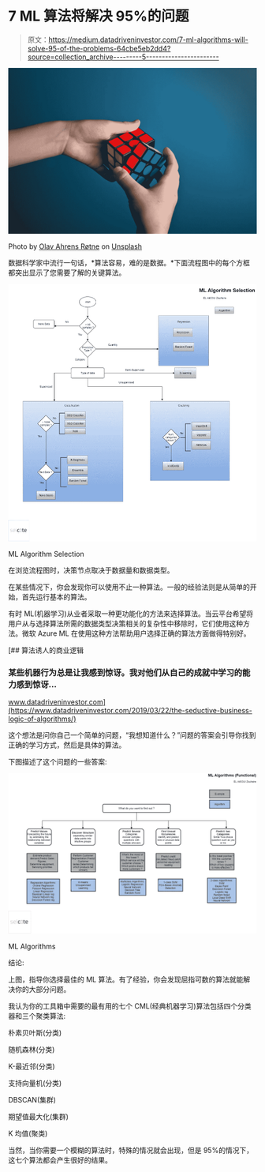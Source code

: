# 7 ML 算法将解决 95%的问题

> 原文：<https://medium.datadriveninvestor.com/7-ml-algorithms-will-solve-95-of-the-problems-64cbe5eb2dd4?source=collection_archive---------5----------------------->

![](img/2bfcd591a57dd542d8cf40c08f7e4b3f.png)

Photo by [Olav Ahrens Røtne](https://unsplash.com/@olav_ahrens?utm_source=medium&utm_medium=referral) on [Unsplash](https://unsplash.com?utm_source=medium&utm_medium=referral)

数据科学家中流行一句话，*算法容易，难的是数据。*下面流程图中的每个方框都突出显示了您需要了解的关键算法。

![](img/f43d4daac3d88e0cba54118a48995c3a.png)

ML Algorithm Selection

在浏览流程图时，决策节点取决于数据量和数据类型。

在某些情况下，你会发现你可以使用不止一种算法。一般的经验法则是从简单的开始，首先运行基本的算法。

有时 ML(机器学习)从业者采取一种更功能化的方法来选择算法。当云平台希望将用户从与选择算法所需的数据类型决策相关的复杂性中移除时，它们使用这种方法。微软 Azure ML 在使用这种方法帮助用户选择正确的算法方面做得特别好。

[](https://www.datadriveninvestor.com/2019/03/22/the-seductive-business-logic-of-algorithms/) [## 算法诱人的商业逻辑

### 某些机器行为总是让我感到惊讶。我对他们从自己的成就中学习的能力感到惊讶…

www.datadriveninvestor.com](https://www.datadriveninvestor.com/2019/03/22/the-seductive-business-logic-of-algorithms/) 

这个想法是问你自己一个简单的问题，“我想知道什么？”问题的答案会引导你找到正确的学习方式，然后是具体的算法。

下图描述了这个问题的一些答案:

![](img/5755097fa3d83da1f7e9c3718360a1d0.png)

ML Algorithms

结论:

上图，指导你选择最佳的 ML 算法。有了经验，你会发现屈指可数的算法就能解决你的大部分问题。

我认为你的工具箱中需要的最有用的七个 CML(经典机器学习)算法包括四个分类器和三个聚类算法:

朴素贝叶斯(分类)

随机森林(分类)

K-最近邻(分类)

支持向量机(分类)

DBSCAN(集群)

期望值最大化(集群)

K 均值(聚类)

当然，当你需要一个模糊的算法时，特殊的情况就会出现，但是 95%的情况下，这七个算法都会产生很好的结果。